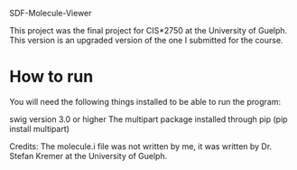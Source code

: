 SDF-Molecule-Viewer


This project was the final project for CIS*2750  at the University of Guelph. 
This version is an upgraded version of the one I submitted for the course. 

# How to run
You will need the following things installed to be able to run the program:

swig version 3.0 or higher
The multipart package installed through pip (pip install multipart)

Credits:
The molecule.i file was not written by me, it was written by Dr. Stefan Kremer at the University of Guelph. 
